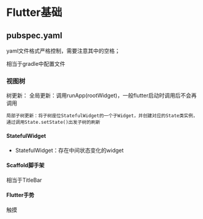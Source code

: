 

# Flutter基础


## pubspec.yaml

yaml文件格式严格控制，需要注意其中的空格； 

相当于gradle中配置文件 


### 视图树

树更新：
    全局更新：调用runApp(rootWidget)，一般flutter启动时调用后不会再调用

    局部子树更新：将子树座位StatefulWidget的一个子Widget，并创建对应的State类实例，通过调用State.setState()出发子树的刷新




 #### StatefulWidget

 * StatefulWidget：存在中间状态变化的widget

   

 #### Scaffold脚手架

 相当于TitleBar   


 #### Flutter手势

 触摸